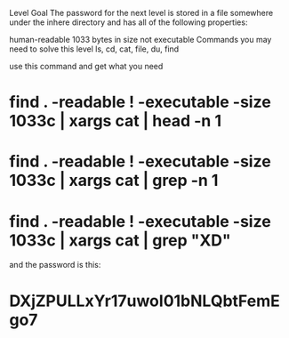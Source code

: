 Level Goal
The password for the next level is stored in a file
 somewhere under the inhere directory and has all of
 the following properties:

human-readable
1033 bytes in size
not executable
Commands you may need to solve this level
ls, cd, cat, file, du, find

use this command and get what you need 

# find . -readable ! -executable -size 1033c | xargs cat | head -n 1
# find . -readable ! -executable -size 1033c | xargs cat | grep -n 1
# find . -readable ! -executable -size 1033c | xargs cat | grep "XD"


and the password is this: 

# DXjZPULLxYr17uwoI01bNLQbtFemEgo7
